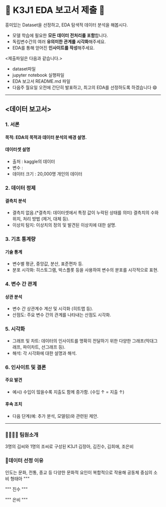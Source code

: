 # 🙈 K3J1 EDA 보고서 제출 🙉
흥미있는 Dataset을 선정하고, EDA 탐색적 데이터 분석을 해봅시다.

- 모델 학습에 필요한 **모든 데이터 전처리를 포함**합니다.
- 독립변수간의 여러 **유의미한 관계를 시각화**해주세요.
- EDA를 통해 얻어진 **인사이트를 작성**해주세요.

<제출파일은 다음과 같습니다.>
- dataset파일
- jupyter notebook 실행파일
- EDA 보고서 README.md 파일
- 다음주 월요일 오전에 간단히 발표하고, 최고의 EDA를 선정하도록 하겠습니다 😄

***
## <데이터 보고서>
### 1. 서론
#### 목적: EDA의 목적과 데이터 분석의 배경 설명.
#### 데이터셋 설명
- 출처 : kaggle의 데이터
- 변수 : 
- 데이터 크기 : 20,000명 개인의 데이터

### 2. 데이터 정제
#### 결측치 분석 
- 결측치 없음.(*결측치: 데이터셋에서 특정 값이 누락된 상태를 의미)
결측치의 수와 위치, 처리 방법 (제거, 대체 등).
- 이상치 탐지: 이상치의 정의 및 발견된 이상치에 대한 설명.

### 3. 기초 통계량
#### 기술 통계
- 변수별 평균, 중앙값, 분산, 표준편차 등.
- 분포 시각화: 히스토그램, 박스플롯 등을 사용하여 변수의 분포를 시각적으로 표현.

### 4. 변수 간 관계
#### 상관 분석
- 변수 간 상관계수 계산 및 시각화 (히트맵 등).
- 산점도: 주요 변수 간의 관계를 나타내는 산점도 시각화.

### 5. 시각화
- 그래프 및 차트: 데이터의 인사이트를 명확히 전달하기 위한 다양한 그래프(막대그래프, 파이차트, 선그래프 등).
- 해석: 각 시각화에 대한 설명과 해석.

### 6. 인사이트 및 결론
#### 주요 발견
- 예시) 수입이 많을수록 지출도 함께 증가함. (수입 ↑ = 지출 ↑)
#### 후속 조치
- 다음 단계(예: 추가 분석, 모델링)와 관련된 제안.
***

### 👨‍👩‍👧‍👦 팀원소개
3명의 김씨와 1명의 조씨로 구성된 K3J1
김정아, 김진수, 김희애, 조은비

### 🎈데이터 선정 이유
인도는 문화, 전통, 종교 등 다양한 문화적 요인이 복합적으로 작용해 공동체 중심의 소비 형태아
"""

"""
진수
"""

"""
은비
"""
